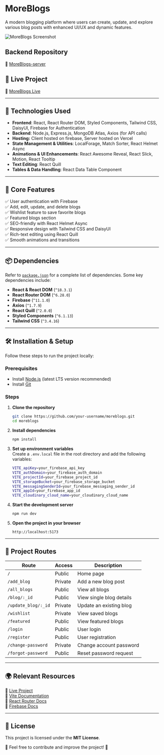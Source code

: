 # MoreBlogs

A modern blogging platform where users can create, update, and explore various blog posts with enhanced UI/UX and dynamic features.

![MoreBlogs Screenshot](https://i.ibb.co.com/MzSJ9GC/project-Image3.jpg) 

## Backend Repository  
🔗 [MoreBlogs-server](https://github.com/AtiqurRahman895/MoreBlogs-server)  

## 🚀 Live Project  
🔗 [MoreBlogs Live](https://more-blogs-atiq.web.app)  

---

## 📌 Technologies Used  
- **Frontend**: React, React Router DOM, Styled Components, Tailwind CSS, DaisyUI, Firebase for Authentication  
- **Backend**: Node.js, Express.js, MongoDB Atlas, Axios (for API calls) 
- **Hosting:** Client hosted on firebase, Server hosted on Vercel   
- **State Management & Utilities**: LocalForage, Match Sorter, React Helmet Async  
- **Animations & UI Enhancements**: React Awesome Reveal, React Slick, Motion, React Tooltip  
- **Text Editing**: React Quill  
- **Tables & Data Handling**: React Data Table Component  

---

## 🌟 Core Features  
✅ User authentication with Firebase  
✅ Add, edit, update, and delete blogs  
✅ Wishlist feature to save favorite blogs  
✅ Featured blogs section  
✅ SEO-friendly with React Helmet Async  
✅ Responsive design with Tailwind CSS and DaisyUI  
✅ Rich-text editing using React Quill  
✅ Smooth animations and transitions  

---

## 📦 Dependencies  
Refer to [`package.json`](package.json) for a complete list of dependencies. Some key dependencies include:  
- **React & React DOM** (`^18.3.1`)  
- **React Router DOM** (`^6.28.0`)  
- **Firebase** (`^11.1.0`)  
- **Axios** (`^1.7.9`)  
- **React Quill** (`^2.0.0`)  
- **Styled Components** (`^6.1.13`)  
- **Tailwind CSS** (`^3.4.16`)  

---

## 🛠️ Installation & Setup  

Follow these steps to run the project locally:  

### Prerequisites  
- Install [Node.js](https://nodejs.org/) (latest LTS version recommended)  
- Install [Git](https://git-scm.com/)  

### Steps  

1. **Clone the repository**  
   ```sh
   git clone https://github.com/your-username/moreblogs.git
   cd moreblogs
   ```

2. **Install dependencies**  
   ```sh
   npm install
   ```

3. **Set up environment variables**  
   Create a `.env.local` file in the root directory and add the following variables:  
   ```sh
   VITE_apiKey=your_firebase_api_key
   VITE_authDomain=your_firebase_auth_domain
   VITE_projectId=your_firebase_project_id
   VITE_storageBucket=your_firebase_storage_bucket
   VITE_messagingSenderId=your_firebase_messaging_sender_id
   VITE_appId=your_firebase_app_id
   VITE_cloudinary_cloud_name=your_cloudinary_cloud_name
   ```

4. **Start the development server**  
   ```sh
   npm run dev
   ```

5. **Open the project in your browser**  
   ```
   http://localhost:5173
   ```

---

## 🔄 Project Routes  

| Route               | Access  | Description                  |
|---------------------|---------|------------------------------|
| `/`                | Public  | Home page                     |
| `/add_blog`        | Private | Add a new blog post           |
| `/all_blogs`       | Public  | View all blogs                |
| `/blog/:_id`       | Public  | View single blog details      |
| `/update_blog/:_id`| Private | Update an existing blog       |
| `/wishlist`        | Private | View saved blogs              |
| `/featured`        | Public  | View featured blogs           |
| `/login`          | Public  | User login                    |
| `/register`       | Public  | User registration             |
| `/change-password` | Private | Change account password       |
| `/forgot-password` | Public  | Reset password request        |

---

## 🌍 Relevant Resources  
🔗 [Live Project](https://more-blogs-atiq.web.app)  
📖 [Vite Documentation](https://vitejs.dev/)  
📖 [React Router Docs](https://reactrouter.com/)  
📖 [Firebase Docs](https://firebase.google.com/docs)  

---

## 📜 License  
This project is licensed under the **MIT License**.  

🙌 Feel free to contribute and improve the project! 🚀
